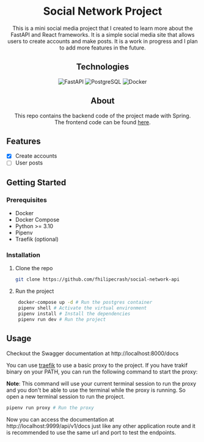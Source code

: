 <h1 align="center"> Social Network Project </h1>

<p align="center">
This is a mini social media project that I created to learn more about the FastAPI and React frameworks. It is a simple social media site that allows users to create accounts and make posts. It is a work in progress and I plan to add more features in the future.
</p>

<h2 align="center"> Technologies </h2>
<p align="center">
<img src="https://img.shields.io/badge/fastapi-109989?style=for-the-badge&logo=FASTAPI&logoColor=white" alt="FastAPI">
<img src="https://img.shields.io/badge/PostgreSQL-316192?style=for-the-badge&logo=postgresql&logoColor=white" alt="PostgreSQL">
<img src="https://img.shields.io/badge/Docker-2CA5E0?style=for-the-badge&logo=docker&logoColor=white" alt="Docker">
</p>

<h2 align="center"> About </h2>

<p align="center">
This repo contains the backend code of the project made with Spring. <br>
The frontend code can be found <a href="https://github.com/fhilipecrash/social-network-frontend">here</a>.
</p>

## Features

- [x] Create accounts
- [ ] User posts

## Getting Started

### Prerequisites

- Docker
- Docker Compose
- Python >= 3.10
- Pipenv
- Traefik (optional)

### Installation

1. Clone the repo
   ```sh
   git clone https://github.com/fhilipecrash/social-network-api
   ```
2. Run the project
   ```sh
    docker-compose up -d # Run the postgres container
    pipenv shell # Activate the virtual environment
    pipenv install # Install the dependencies
    pipenv run dev # Run the project
   ```

## Usage

Checkout the Swagger documentation at http://localhost:8000/docs

You can use [traefik](https://github.com/traefik/traefik) to use a basic proxy to the project. If you have trakif binary on your PATH, you can run the following command to start the proxy:

**Note**: This command will use your current terminal session to run the proxy and you don't be able to use the terminal while the proxy is running. So open a new terminal session to run the project.

```sh
pipenv run proxy # Run the proxy
```

Now you can access the documentation at http://localhost:9999/api/v1/docs just like any other application route and it is recommended to use the same url and port to test the endpoints.
